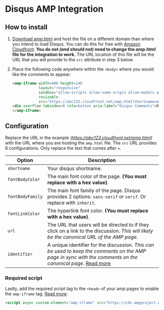 # Disqus AMP Integration

## How to install

1. [Download amp.html](https://github.com/j26design/Disqus-AMP-Integration/blob/master/amp.html) and host the file on a different domain than where you intend to load Disqus. You can do this for free with [Amazon Cloudfront](https://portal.aws.amazon.com/gp/aws/developer/registration/index.html). **You do not *(and should not)* need to change the *amp.html* file for the integration to work.** The URL location of this file will be the URL that you will provide to the `src` attribute in step 3 below.

2. Place the following code anywhere within the `<body>` where you would like the comments to appear:

    ```html
    <amp-iframe width=600 height=140
                layout="responsive"
                sandbox="allow-scripts allow-same-origin allow-modals allow-popups allow-forms"
                resizable
                src="https://abc123.cloudfront.net/amp.html?shortname=museseo&fontBodyColor=333333&fontBodyFamily=sans-serif&fontLinkColor=03A9F4&url=https://www.j-26.com&identifier=12345">
    <div overflow tabindex=0 role=button aria-label="Disqus Comments">Disqus Comments</div><!-- Required by AMP as a fallback as pointed out here: https://github.com/disqus/disqus-install-examples/issues/3#issue-177942264 -->
    </amp-iframe>
    ```
    
## Configuration

Replace the URL in the example *(https://abc123.cloudfront.net/amp.html)* with the URL where you are hosting the `amp.html` file. The `src` URL provides 6 configurations. Only replace the text that comes after `=`.

|Option          |Description  |
|----------------|-------------|
|`shortname`     |Your disqus shortname.|
|`fontBodyColor` |The main font color of the page. **(You must replace with a hex value)**.|
|`fontBodyFamily`|The main font family of the page. Disqus provides 2 options: `sans-serif` or `serif`. Or replace with `inherit`.|
|`fontLinkColor` |The hyperlink font color. **(You must replace with a hex value)**.|
|`url`           |The URL that users will be directed to if they click on a link to the discussion. *This will likely be the canonical URL of the AMP page.*|
|`identifier`    |A unique identifier for the discussion. *This can be used to keep the comments on the AMP page in sync with the comments on the canonical page.* [Read more](https://help.disqus.com/customer/portal/articles/472098-javascript-configuration-variables#thispageidentifier)|

### Required script

Lastly, add the required script tag to the `<head>` of your amp pages to enable the `amp-iframe` tag. [Read more](https://www.ampproject.org/docs/reference/extended/amp-iframe.html):
    
```html
<script async custom-element="amp-iframe" src="https://cdn.ampproject.org/v0/amp-iframe-0.1.js"></script>
```
